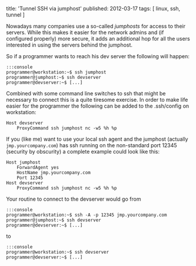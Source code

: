 title: 'Tunnel SSH via jumphost'
published: 2012-03-17
tags: [ linux, ssh, tunnel ]

Nowadays many companies use a so-called _jumphosts_ for access to their
servers. While this makes it easier for the network admins and (if configured
properly) more secure, it adds an additional hop for all the users interested
in using the servers behind the jumphost.

So if a programmer wants to reach his dev server the following will happen:

    :::console
    programmer@workstation:~$ ssh jumphost
    programmer@jumphost:~$ ssh devserver
    programmer@devserver:~$ [...]

Combined with some command line switches to ssh that might be necessary to
connect this is a quite tiresome exercise. In order to make life easier for
the programmer the following can be added to the .ssh/config on workstation:

    Host devserver
        ProxyCommand ssh jumphost nc -w5 %h %p

If you (like me) want to use your local ssh agent and the jumphost (actually
`jmp.yourcompany.com`) has ssh running on the non-standard port 12345
(security by obscurity) a complete example could look like this:

    Host jumphost
        ForwardAgent yes
        HostName jmp.yourcompany.com
        Port 12345
    Host devserver
        ProxyCommand ssh jumphost nc -w5 %h %p

Your routine to connect to the devserver would go from

    :::console
    programmer@workstation:~$ ssh -A -p 12345 jmp.yourcompany.com
    programmer@jumphost:~$ ssh devserver
    programmer@devserver:~$ [...]

to

    :::console
    programmer@workstation:~$ ssh devserver
    programmer@devserver:~$ [...]
